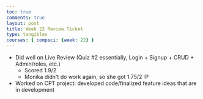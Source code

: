 ```yaml
---
toc: true
comments: true
layout: post
title: Week 22 Review Ticket
type: tangibles
courses: { compsci: {week: 22} }
---
```


- Did well on Live Review (Quiz #2 essentially, Login + Signup + CRUD + Admin/roles, etc.)
    - Scored 1.9/2
    - Monika didn't do work again, so she got 1.75/2 :P
- Worked on CPT project: developed code/finalized feature ideas that are in development